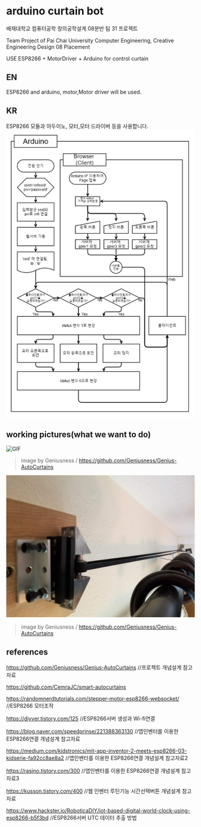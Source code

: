 # arduino curtain bot
배재대학교 컴퓨터공학 창의공학설계 08분반 팀 31 프로젝트

Team Project of Pai Chai University Computer Engineering, Creative Engineering Design 08 Placement

USE ESP8266 + MotorDriver + Arduino for control curtain

## EN
ESP8266 and arduino, motor,Motor driver will be used.

## KR
ESP8266 모듈과 아두이노, 모터,모터 드라이버 등을 사용합니다.
![Flowchart](./Docs/Flowchart-KR.png)

## working pictures(what we want to do)
![GIF](./Docs/curtains-opening.gif)
> image by Geniusness / https://github.com/Geniusness/Genius-AutoCurtains

![image](./Docs/Genius-AutoCurtain-BeltandTensioner.jpg)
> image by Geniusness / https://github.com/Geniusness/Genius-AutoCurtains
## references

https://github.com/Geniusness/Genius-AutoCurtains //프로젝트 개념설계 참고자료

https://github.com/CemraJC/smart-autocurtains 

https://randomnerdtutorials.com/stepper-motor-esp8266-websocket/ //ESP8266 모터조작

https://diyver.tistory.com/125 //ESP8266서버 생성과 Wi-fi연결

https://blog.naver.com/speedprinse/221388363130 //앱인벤터를 이용한 ESP8266연결 개념설계 참고자료

https://medium.com/kidstronics/mit-app-inventor-2-meets-esp8266-03-kidserie-fa92cc8ae8a2 //앱인벤터를 이용한 ESP8266연결 개념설계 참고자료2

https://rasino.tistory.com/300 //앱인벤터를 이용한 ESP8266연결 개념설계 참고자료3

https://kusson.tistory.com/400 //웹 인벤터 루틴기능 시간선택버튼 개념설계 참고자료
 
https://www.hackster.io/RoboticaDIY/iot-based-digital-world-clock-using-esp8266-b5f3bd //ESP8266서버 UTC 데이터 추출 방법
